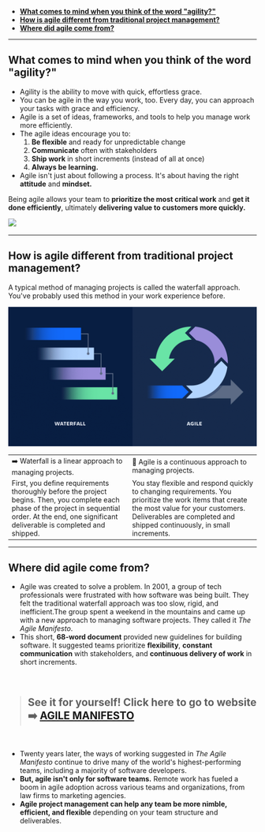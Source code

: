 - [**What comes to mind when you think of the word "agility?"**](#what-comes-to-mind-when-you-think-of-the-word-agility)
- [**How is agile different from traditional project management?**](#how-is-agile-different-from-traditional-project-management)
- [**Where did agile come from?**](#where-did-agile-come-from)
---

## **What comes to mind when you think of the word "agility?"**

- Agility is the ability to move with quick, effortless grace.
- You can be agile in the way you work, too. Every day, you can approach your tasks with grace and efficiency.
- Agile  is a set of ideas, frameworks, and tools to help you manage work more efficiently.
- The agile ideas encourage you to:
    1. **Be flexible** and ready for unpredictable change
    2. **Communicate** often with stakeholders
    3. **Ship work** in short increments (instead of all at once)
    4. **Always be learning.**
- Agile isn't just about following a process. It's about having the right **attitude** and **mindset.**

Being agile allows your team to **prioritize the most critical work** and **get it done efficiently**, ultimately **delivering value to customers more quickly.**

<img src="../assets/agile_mindset.gif"/>

---

## **How is agile different from traditional project management?**

A typical method of managing projects is called the  waterfall  approach. You've probably used this method in your work experience before.

![Agile_vs_WaterFall](../assets/agile_vs_waterfall.png)

|||
|:----|:----|
|➡️  Waterfall is a linear approach to managing projects.|🔄  Agile is a continuous approach to managing projects.|
| First, you define requirements thoroughly before the project begins. Then, you complete each phase of the project in sequential order. At the end, one significant deliverable is completed and shipped.|You stay flexible and respond quickly to changing requirements. You prioritize the work items that create the most value for your customers. Deliverables are completed and shipped continuously, in small increments.|

---

## **Where did agile come from?**

- Agile was created to solve a problem. In 2001, a group of tech professionals were frustrated with how software was being built. They felt the traditional waterfall approach was too slow, rigid, and inefficient.The group spent a weekend in the mountains and came up with a new approach to managing software projects. They called it _The Agile Manifesto_.
- This short, **68-word document** provided new guidelines for building software. It suggested teams prioritize **flexibility**, **constant communication** with stakeholders, and **continuous delivery of work** in short increments.

<br>

> ## **See it for yourself!** Click here to go to website ➡️ **[AGILE MANIFESTO](http://agilemanifesto.org/)**

<br>

- Twenty years later, the ways of working suggested in _The Agile Manifesto_ continue to drive many of the world's highest-performing teams, including a majority of software developers.
- **But, agile isn't only for software teams.** Remote work has fueled a boom in agile adoption across various teams and organizations, from law firms to marketing agencies.
- **Agile project management can help any team be more nimble, efficient, and flexible** depending on your team structure and deliverables.